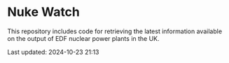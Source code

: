 # Nuke Watch

This repository includes code for retrieving the latest information available on the output of EDF nuclear power plants in the UK.

Last updated: 2024-10-23 21:13